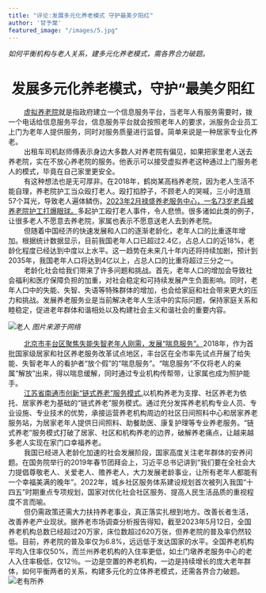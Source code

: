 ```yaml
---
title: "评论:发展多元化养老模式 守护最美夕阳红"
author: '甘予棠'
featured_image: "/images/5.jpg"
---
```

*如何平衡机构与老人关系，建多元化养老模式，需各界合力破题。*

# <center>**发展多元化养老模式，守护“最美夕阳红**</center>
&nbsp;&nbsp;&nbsp;&nbsp;&nbsp;&nbsp;&nbsp;&nbsp;[虚拟养老院](https://www.gmw.cn/xueshu/2021-05/06/content_34823618.htm)就是指政府建立一个信息服务平台，当老年人有服务需要时，拨一个电话给信息服务平台，信息服务平台就会按照老年人的要求，派服务企业员工上门为老年人提供服务，同时对服务质量进行监督。简单来说是一种居家专业化养老。   
&nbsp;&nbsp;&nbsp;&nbsp;&nbsp;&nbsp;&nbsp;&nbsp;出租车司机赵师傅表示身边大多数人对养老院有偏见，如果把家里老人送去养老院，实在不放心养老院的服务。他表示可以接受虚拟养老这种通过上门服务老人的模式，毕竟在自己家里更安全。   
&nbsp;&nbsp;&nbsp;&nbsp;&nbsp;&nbsp;&nbsp;&nbsp;有这种想法也是无可厚非。在2018年，鹤岗某高档养老院，因为老人生活不能自理，养老院护工当众殴打老人。殴打掐脖子，不顾老人的哭喊，三小时连扇57个耳光，导致老人遍体鳞伤。[2023年2月禄盛养老服务中心，一名73岁老兵被养老院护工打爆眼球。](https://www.peopleweekly.cn/html/2023/pinglun_0303/159411.html)多起护工殴打老人事件，令人悲愤。很多诸如此类的例子，让很多老人不愿意去养老院，家属也表示不愿意送老人去到养老院。  
&nbsp;&nbsp;&nbsp;&nbsp;&nbsp;&nbsp;&nbsp;&nbsp;但随着中国经济的快速发展和人口的逐渐老龄化，老年人口的比重逐年增加。根据统计数据显示，目前我国老年人口已超过2.4亿，占总人口的近18%，老龄化程度已经达到中度以上水平。这一趋势在未来几十年内还将持续加剧，预计到2035年，我国老年人口将达到4亿以上，占总人口的比重将超过三分之一。  
&nbsp;&nbsp;&nbsp;&nbsp;&nbsp;&nbsp;&nbsp;&nbsp;老龄化社会给我们带来了许多问题和挑战。首先，老年人口的增加会导致社会福利和医疗保障负担的加重，对社会稳定和可持续发展产生负面影响。同时，老年人口中的失能、失智、失语等特殊群体的增加，也会给家庭和社会带来更大的压力和挑战。发展养老服务业是当前解决老年人生活中的实际问题，保持家庭关系和睦稳定，促进老年群体和谐相处以及构建社会主义和谐社会的重要内容。  

![老人](https://img2.jiemian.com/101/original/20220223/16455534435205400.jpeg)
*图片来源于网络*

&nbsp;&nbsp;&nbsp;&nbsp;&nbsp;&nbsp;&nbsp;&nbsp;[北京市丰台区聚焦失能失智老年人刚需，发展“喘息服务”。](http://health.people.com.cn/n1/2019/0519/c14739-31091934.html)2018年，作为首批国家级居家和社区养老服务改革试点地区，丰台区在全市率先试点开展了给失能、失智老年人的看护者“放个假”的“喘息服务”。“喘息服务”不仅将老人的亲属“解放”出来，得以喘息缓解，同时通过专业机构传帮带，让家属也成为照护能手。  
&nbsp;&nbsp;&nbsp;&nbsp;&nbsp;&nbsp;&nbsp;&nbsp;[江苏省南通市创新“链式养老”服务模式.](https://mzt.jiangsu.gov.cn/art/2021/1/19/art_55087_9647907.html#:~:text=%E6%B1%9F%E8%8B%8F%E7%9C%81%E5%8D%97%E9%80%9A%E5%B8%82%E6%98%AF%E6%B7%B1%E5%BA%A6%E8%80%81%E9%BE%84%E5%8C%96%E5%9C%B0%E5%8C%BA%E2%80%94%E2%80%94%E5%85%A8%E5%B8%8260%E5%91%A8%E5%B2%81%E4%BB%A5%E4%B8%8A%E8%80%81%E4%BA%BA%E8%BE%BE234.18%E4%B8%87%E4%BA%BA%EF%BC%8C%E5%8D%A0%E6%80%BB%E4%BA%BA%E5%8F%A3%E7%9A%8430.84%25%E3%80%82%20%E8%80%81%E9%BE%84%E5%8C%96%E5%BD%A2%E5%8A%BF%E5%A6%82%E6%AD%A4%E7%B4%A7%E8%BF%AB%EF%BC%8C%E5%85%BB%E8%80%81%E9%97%AE%E9%A2%98%E5%A6%82%E4%BD%95%E8%A7%A3%E5%86%B3%EF%BC%9F,2018%E5%B9%B4%E8%B5%B7%EF%BC%8C%E5%8D%97%E9%80%9A%E5%B8%82%E9%80%9A%E8%BF%87%E6%8E%A8%E8%BF%9B%E5%85%BB%E8%80%81%E6%9C%8D%E5%8A%A1%E4%BE%9B%E7%BB%99%E4%BE%A7%E7%BB%93%E6%9E%84%E6%80%A7%E6%94%B9%E9%9D%A9%EF%BC%8C%E5%9C%A8%E5%AE%9E%E8%B7%B5%E4%B8%AD%E8%B9%9A%E5%87%BA%E4%B8%80%E6%9D%A1%E2%80%9C%E9%93%BE%E5%BC%8F%E5%85%BB%E8%80%81%E2%80%9D%E7%9A%84%E7%89%B9%E8%89%B2%E4%B9%8B%E8%B7%AF%E3%80%82%20%E2%80%9C%E9%93%BE%E5%BC%8F%E5%85%BB%E8%80%81%E2%80%9D%E6%98%AF%E4%BB%A5%E5%85%BB%E8%80%81%E6%9C%BA%E6%9E%84%E4%B8%BA%E6%94%AF%E6%92%91%EF%BC%8C%E9%80%9A%E8%BF%87%E5%85%85%E5%88%86%E5%8F%91%E6%8C%A5%E5%85%BB%E8%80%81%E6%9C%BA%E6%9E%84%E4%B8%93%E4%B8%9A%E4%BA%BA%E5%91%98%E3%80%81%E4%B8%93%E4%B8%9A%E8%AE%BE%E6%96%BD%E3%80%81%E4%B8%93%E4%B8%9A%E6%8A%80%E6%9C%AF%E7%9A%84%E4%BC%98%E5%8A%BF%EF%BC%8C%E6%89%BF%E6%8E%A5%E8%BF%90%E8%90%A5%E5%85%BB%E8%80%81%E6%9C%BA%E6%9E%84%E5%91%A8%E8%BE%B9%E7%9A%84%E7%A4%BE%E5%8C%BA%E6%97%A5%E9%97%B4%E7%85%A7%E6%96%99%E4%B8%AD%E5%BF%83%E5%92%8C%E5%B1%85%E5%AE%B6%E5%85%BB%E8%80%81%E6%9C%8D%E5%8A%A1%E7%AB%99%EF%BC%8C%E4%B8%BA%E5%B1%85%E5%AE%B6%E8%80%81%E5%B9%B4%E4%BA%BA%E6%8F%90%E4%BE%9B%E6%97%A5%E9%97%B4%E7%85%A7%E6%96%99%E3%80%81%E5%8A%A9%E9%A4%90%E5%8A%A9%E5%8C%BB%E3%80%81%E5%BA%B7%E5%A4%8D%E6%8A%A4%E7%90%86%E7%AD%89%E4%B8%93%E4%B8%9A%E5%85%BB%E8%80%81%E6%9C%8D%E5%8A%A1%EF%BC%8C%E5%BD%A2%E6%88%90%E2%80%9C%E5%85%BB%E8%80%81%E6%9C%BA%E6%9E%84%2B%E7%A4%BE%E5%8C%BA%2B%E5%B1%85%E5%AE%B6%E2%80%9D%E7%9A%84%E9%93%BE%E5%BC%8F%E5%85%BB%E8%80%81%E6%9C%8D%E5%8A%A1%E6%A8%A1%E5%BC%8F%E3%80%82)以机构养老为支撑、社区养老为依托、居家养老为基础的“链式养老”服务模式。通过充分发挥养老机构专业人员、专业设施、专业技术的优势，承接运营养老机构周边的社区日间照料中心和居家养老服务站，为居家老年人提供日间照料、助餐助医、康复护理等专业养老服务。“链式养老”服务模式打破了居家、社区和机构养老的边界，破解养老痛点，让越来越多老人实现在家门口幸福养老。  
&nbsp;&nbsp;&nbsp;&nbsp;&nbsp;&nbsp;&nbsp;&nbsp;我国已经进入老龄化加速的社会发展阶段，国家高度关注老年群体的安养问题。在国务院举行的2019年春节团拜会上，习近平总书记讲到“我们要在全社会大力提倡尊敬老人、关爱老人、赡养老人，大力发展老龄事业，让所有老年人都能有一个幸福美满的晚年”。2022年，城乡社区服务体系建设规划首次被列入我国“十四五”时期重点专项规划，国家对优化社会社区服务、提高人民生活品质的重视程度不言而喻。  
&nbsp;&nbsp;&nbsp;&nbsp;&nbsp;&nbsp;&nbsp;&nbsp;但仍需政策还需大力扶持养老事业，真正落实扎根到地方。改善长者生活，改善养老产业现状。据养老市场调查分析报告得知，截至2023年5月12日，全国养老机构总数已经超过20万家，床位数超过620万张，但养老院的普及率仍然较低。目前，养老院的普及率仅为6.8%，远远低于发达国家的水平。全国养老机构平均入住率仅50%，而兰州养老机构的入住率更低，如土门墩养老服务中心的老人入住率极低，仅12％。一边是空置的养老机构，一边是持续增长的庞大老年群体，如何平衡两者的关系，构建多元化的立体养老模式，还需各界合力破题。  
![老有所养](https://img-qn-2.51miz.com/preview/muban/00/00/74/10/M-741034-C2A5253C.jpg)